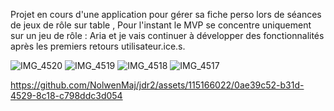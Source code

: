 Projet en cours d'une application pour gérer sa fiche perso lors de séances de jeux de rôle sur table ,
Pour l'instant le MVP se concentre uniquement sur un jeu de rôle : Aria et je vais continuer à développer des fonctionnalités après les premiers retours utilisateur.ice.s.


![IMG_4520](https://github.com/NolwenMaj/jdr2/assets/115166022/6af2053d-40da-47c3-81b6-a56a2f9ddf2d)
![IMG_4519](https://github.com/NolwenMaj/jdr2/assets/115166022/cc0c2364-f691-422f-b0d2-85cb9d4bba29)
![IMG_4518](https://github.com/NolwenMaj/jdr2/assets/115166022/8c1b56df-7135-4796-b302-347b1e06fea2)
![IMG_4517](https://github.com/NolwenMaj/jdr2/assets/115166022/30f0e21f-ed4a-4675-8341-2784aa3b6e3f)


https://github.com/NolwenMaj/jdr2/assets/115166022/0ae39c52-b31d-4529-8c18-c798ddc3d054

